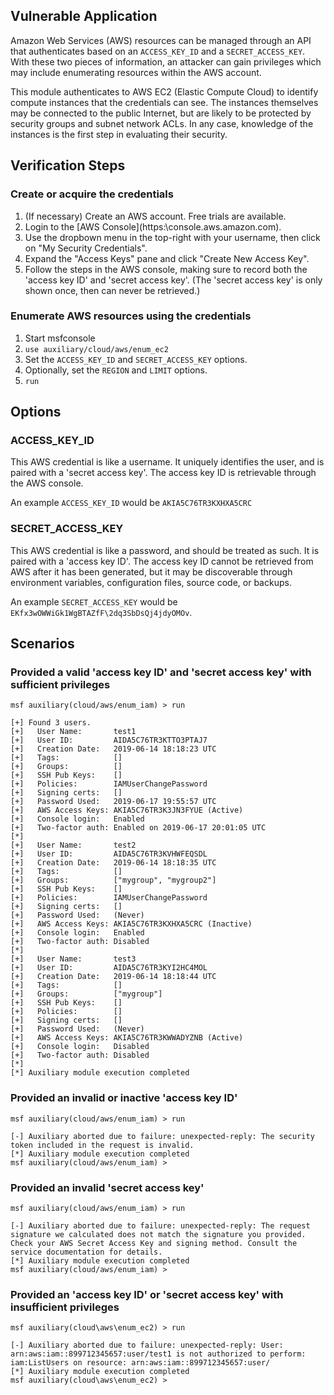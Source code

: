 ## Vulnerable Application

Amazon Web Services (AWS) resources can be managed through an API that authenticates based on an `ACCESS_KEY_ID` and a `SECRET_ACCESS_KEY`.  With these two pieces of information, an attacker can gain privileges which may include enumerating resources within the AWS account.

This module authenticates to AWS EC2 (Elastic Compute Cloud) to identify compute instances that the credentials can see.  The instances themselves may be connected to the public Internet, but are likely to be protected by security groups and subnet network ACLs.  In any case, knowledge of the instances is the first step in evaluating their security.

## Verification Steps

### Create or acquire the credentials

  1. (If necessary) Create an AWS account.  Free trials are available.
  2. Login to the [AWS Console](https:\\console.aws.amazon.com\).
  3. Use the dropbown menu in the top-right with your username, then click on "My Security Credentials".
  4. Expand the "Access Keys" pane and click  "Create New Access Key".
  5. Follow the steps in the AWS console, making sure to record both the 'access key ID' and 'secret access key'.  (The 'secret access key' is only shown once, then can never be retrieved.)

### Enumerate AWS resources using the credentials

  1. Start msfconsole
  2. `use auxiliary/cloud/aws/enum_ec2`
  3. Set the `ACCESS_KEY_ID` and `SECRET_ACCESS_KEY` options.
  4. Optionally, set the `REGION` and `LIMIT` options.
  5. `run`

## Options

### ACCESS_KEY_ID

  This AWS credential is like a username.  It uniquely identifies the user, and is paired with a 'secret access key'.  The access key ID is retrievable through the AWS console.
  
  An example `ACCESS_KEY_ID` would be `AKIA5C76TR3KXHXA5CRC`

### SECRET_ACCESS_KEY

  This AWS credential is like a password, and should be treated as such.  It is paired with a 'access key ID'.  The access key ID cannot be retrieved from AWS after it has been generated, but it may be discoverable through environment variables, configuration files, source code, or backups.
  
  An example `SECRET_ACCESS_KEY` would be `EKfx3wOWWiGk1WgBTAZfF\2dq3SbDsQj4jdyOMOv`.

## Scenarios

### Provided a valid 'access key ID' and 'secret access key' with sufficient privileges 

```
msf auxiliary(cloud/aws/enum_iam) > run

[+] Found 3 users.
[+]   User Name:       test1
[+]   User ID:         AIDA5C76TR3KTTO3PTAJ7
[+]   Creation Date:   2019-06-14 18:18:23 UTC
[+]   Tags:            []
[+]   Groups:          []
[+]   SSH Pub Keys:    []
[+]   Policies:        IAMUserChangePassword
[+]   Signing certs:   []
[+]   Password Used:   2019-06-17 19:55:57 UTC
[+]   AWS Access Keys: AKIA5C76TR3K3JN3FYUE (Active)
[+]   Console login:   Enabled
[+]   Two-factor auth: Enabled on 2019-06-17 20:01:05 UTC
[*] 
[+]   User Name:       test2
[+]   User ID:         AIDA5C76TR3KVHWFEQSDL
[+]   Creation Date:   2019-06-14 18:18:35 UTC
[+]   Tags:            []
[+]   Groups:          ["mygroup", "mygroup2"]
[+]   SSH Pub Keys:    []
[+]   Policies:        IAMUserChangePassword
[+]   Signing certs:   []
[+]   Password Used:   (Never)
[+]   AWS Access Keys: AKIA5C76TR3KXHXA5CRC (Inactive)
[+]   Console login:   Enabled
[+]   Two-factor auth: Disabled
[*] 
[+]   User Name:       test3
[+]   User ID:         AIDA5C76TR3KYI2HC4MOL
[+]   Creation Date:   2019-06-14 18:18:44 UTC
[+]   Tags:            []
[+]   Groups:          ["mygroup"]
[+]   SSH Pub Keys:    []
[+]   Policies:        []
[+]   Signing certs:   []
[+]   Password Used:   (Never)
[+]   AWS Access Keys: AKIA5C76TR3KWWADYZNB (Active)
[+]   Console login:   Disabled
[+]   Two-factor auth: Disabled
[*] 
[*] Auxiliary module execution completed
```
  
### Provided an invalid or inactive 'access key ID'

```
msf auxiliary(cloud/aws/enum_iam) > run

[-] Auxiliary aborted due to failure: unexpected-reply: The security token included in the request is invalid.
[*] Auxiliary module execution completed
msf auxiliary(cloud/aws/enum_iam) >
```
  
### Provided an invalid 'secret access key'

```
msf auxiliary(cloud/aws/enum_iam) > run

[-] Auxiliary aborted due to failure: unexpected-reply: The request signature we calculated does not match the signature you provided. Check your AWS Secret Access Key and signing method. Consult the service documentation for details.
[*] Auxiliary module execution completed
msf auxiliary(cloud/aws/enum_iam) > 
```

### Provided an 'access key ID' or 'secret access key' with insufficient privileges

```
msf auxiliary(cloud\aws\enum_ec2) > run

[-] Auxiliary aborted due to failure: unexpected-reply: User: arn:aws:iam::899712345657:user/test1 is not authorized to perform: iam:ListUsers on resource: arn:aws:iam::899712345657:user/
[*] Auxiliary module execution completed
msf auxiliary(cloud\aws\enum_ec2) > 
```
